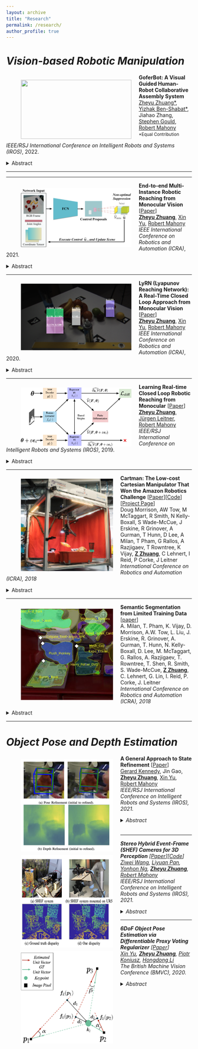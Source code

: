 ```yaml
---
layout: archive
title: "Research"
permalink: /research/
author_profile: true
---
```



# <em> Vision-based Robotic Manipulation</em>

<img align="left" width="300" height="160" src="./../images/zhuang_iros_2022.png" style="padding-right:20px; padding-left:40px; padding-top:15px"/> 

**GoferBot: A Visual Guided Human-Robot Collaborative Assembly System** <br>
[Zheyu Zhuang\*](https://zheyu-zhuang.github.io), [Yizhak Ben-Shabat\*](https://www.itzikbs.com), Jiahao Zhang, [Stephen Gould](https://cecs.anu.edu.au/people/stephen-gould), [Robert Mahony](https://cecs.anu.edu.au/people/robert-mahony)<br>
<small>
*Equal Contribution
</small>

<em>IEEE/RSJ International Conference on Intelligent Robots and Systems (IROS)</em>, 2022. 

<details>
  <summary>Abstract</summary>
<sub>

The current transformation towards smart manufacturing has led to a growing demand for human-robot collaboration (HRC) in the manufacturing process.
Perceiving and understanding the human co-worker's behaviour introduces challenges for collaborative robots to efficiently and effectively perform tasks in unstructured and dynamic environments.
Integrating recent data-driven machine vision capabilities into HRC systems is a logical next step in addressing these challenges. However, in these cases, off-the-shelf components struggle due to generalisation limitations. 
Furthermore, understanding the pure-vision aspects is a crucial first step before combining multiple modalities in order to understand the limitations.
In this paper, we propose GoferBot, a novel vision-based semantic HRC system for a real-world assembly task.
It is composed of a visual servoing module that reaches and grasps assembly parts in an unstructured multi-instance and dynamic environment, an action recognition module that performs human action prediction for implicit communication, and a visual handover module that uses the perceptual understanding of human behaviour to produce an intuitive and efficient collaborative assembly experience.
GoferBot is a novel assembly system that seamlessly integrates all sub-modules by utilising implicit semantic information purely from visual perception.
</sub>
</details>

---

---
<img align="left" width="300" height="160" src="./../images/conf_icra_2021.png" style="padding-right:20px; padding-left:40px; padding-top:15px"/> 

**End-to-end Multi-Instance Robotic Reaching from Monocular Vision** [[Paper](https://ieeexplore.ieee.org/abstract/document/9561518)]<br>
[**Zheyu Zhuang**](https://zheyu-zhuang.github.io), [Xin Yu](https://profiles.uts.edu.au/Xin.Yu), [Robert Mahony](https://cecs.anu.edu.au/people/robert-mahony)<br>
<em>IEEE International Conference on Robotics and Automation (ICRA)</em>, 2021.
<details>
  <summary>Abstract</summary>
<sub>
Multi-instance scenes are especially challenging for end-to-end visuomotor (image-to-control) learning algorithms. “Pipeline” visual servo control algorithms use separate detection, selection and servo stages, allowing algorithms to focus on a single object instance during servo control. End-to-end systems do not have separate detection and selection stages and need to address the visual ambiguities introduced by the presence of an arbitrary number of visually identical or similar objects during servo control. However, end-to-end schemes avoid embedding errors from detection and selection stages in the servo control behaviour, are more dynamically robust to changing scenes and are algorithmically simpler. In this paper, we present a reactive real-time end-to-end visuomotor learning algorithm for multi-instance reaching. The proposed algorithm uses a monocular RGB image and the manipulator’s joint angles as the input to a light-weight fully-convolutional network (FCN) to generate control candidates. A key innovation of the proposed method is identifying the optimal control candidate by regressing a control-Lyapunov function (cLf) value. The multi-instance capability emerges naturally from the stability analysis associated with the cLf formulation...</sub>
</details>

---

<img align="left" width="300" height="180" src="./../images/icra2020_teaser.png" style="padding-right:20px; padding-left:40px; padding-top:10px"/>

**LyRN (Lyapunov Reaching Network): A Real-Time Closed Loop Approach from Monocular Vision** [[Paper](https://arxiv.org/pdf/2005.12072.pdf)]<br>
[**Zheyu Zhuang**](https://zheyu-zhuang.github.io), [Xin Yu](https://profiles.uts.edu.au/Xin.Yu), [Robert Mahony](https://cecs.anu.edu.au/people/robert-mahony)<br>
<em>IEEE International Conference on Robotics and Automation (ICRA)</em>, 2020.
<details>
  <summary>Abstract</summary>
<sub>
We propose a closed-loop, multi-instance control algorithm for visually guided reaching based on novel learning principles. A control Lyapunov function methodology is used to design a reaching action for a complex multi-instance task in the case where full state information (poses of all potential reaching points) is available. The proposed algorithm uses monocular vision and manipulator joint angles as the input to a deep convolution neural network to predict the value of the control Lyapunov function (cLf) and corresponding velocity control. The resulting network output is used in real-time as visual control for the grasping task with the multi-instance capability emerging naturally from the design of the control Lyapunov function...</sub>
</details>


---

<img align="left" width="300" height="160" src="./../images/iros2019_teaser.png" style="padding-right:20px; padding-left:40px; padding-top:10px"/> 

**Learning Real-time Closed Loop Robotic Reaching from Monocular** [[Paper](https://arxiv.org/pdf/2005.12072.pdf)]
[**Zheyu Zhuang**](https://zheyu-zhuang.github.io), [Jürgen Leitner](https://juxi.net), [Robert Mahony](https://cecs.anu.edu.au/people/robert-mahony)<br>
<em>IEEE/RSJ International Conference on Intelligent Robots and Systems (IROS)</em>, 2019. 
<details>
  <summary>Abstract</summary>
<sub> Visual reaching and grasping is a fundamental problem in robotics research. This paper proposes a novel approach based on deep learning a control Lyapunov function and its derivatives by encouraging a differential constraint in addition to vanilla regression that directly regresses independent joint control inputs. A key advantage of the proposed approach is that an estimate of the value of the control Lyapunov function is available in real-time that can be used to monitor the system performance and provide a level of assurance concerning progress towards the goal. The results we obtain demonstrate that the proposed approach is more robust and more reliable than vanilla regression.</sub>
</details>


---

<img align="left" width="250" height="250" src="./../images/morrison2018cartman.jpg" style="padding-right:20px; padding-left:40px; padding-top:10px"/> 

**Cartman: The Low-cost Cartesian Manipulator That Won the Amazon Robotics Challenge** [[Paper](https://arxiv.org/abs/1709.06283)][[Code](https://github.com/warehouse-picking-automation-challenges/team_acrv_2017)][[Project Page](http://juxi.net/projects/AmazonRoboticsChallenge/)]<br>
Doug Morrison, AW Tow, M McTaggart, R Smith, N Kelly-Boxall, S Wade-McCue, J Erskine, R Grinover, A Gurman, T Hunn, D Lee, A Milan, T Pham, G Rallos, A Razjigaev, T Rowntree, K Vijay, [**Z Zhuang**](https://zheyu-zhuang.github.io), C Lehnert, I Reid, P Corke, J Leitner<br>
<em>International Conference on Robotics and Automation (ICRA), 2018</em>
<details>
  <summary>Abstract</summary>
<sub>
The Amazon Robotics Challenge enlisted sixteen teams to each design a pick-and-place robot for autonomous warehousing, addressing development in robotic vision and manipulation. This paper presents the design of our custom- built, cost-effective, Cartesian robot system Cartman, which won first place in the competition finals by stowing 14 (out of 16) and picking all 9 items in 27 minutes, scoring a total of 272 points. We highlight our experience-centred design methodology and key aspects of our system that contributed to our competitiveness. We believe these aspects are crucial to building robust and effective robotic systems.</sub>
</details>


---

<img align="left" width="250" height="250" src="./../images/milan2018semantic.jpg" style="padding-right:20px; padding-left:40px; padding-top:10px"/> 

**Semantic Segmentation from Limited Training Data** [[paper](https://arxiv.org/abs/1709.07665)]<br>
A. Milan, T. Pham, K. Vijay, D. Morrison, A.W. Tow, L. Liu, J. Erskine, R. Grinover, A. Gurman, T. Hunn, N. Kelly-Boxall, D. Lee, M. McTaggart, G. Rallos, A. Razjigaev, T. Rowntree, T. Shen, R. Smith, S. Wade-McCue, [**Z Zhuang**](https://zheyu-zhuang.github.io), C. Lehnert, G. Lin, I. Reid, P. Corke, J. Leitner<br>
<em>International Conference on Robotics and Automation (ICRA), 2018 </em>
<details>
  <summary>Abstract</summary>
<sub>
We present our approach for robotic perception in cluttered scenes that led to winning the recent Amazon Robotics Challenge (ARC) 2017. Next to small objects with shiny and transparent surfaces, the biggest challenge of the 2017 competition was the introduction of unseen categories. In contrast to traditional approaches which require large collections of annotated data and many hours of training, the task here was to obtain a robust perception pipeline with only few minutes of data acquisition and training time. To that end, we present two strategies that we explored. One is a deep metric learning approach that works in three separate steps: semantic-agnostic boundary detection, patch classification and pixel-wise voting. The other is a fully-supervised semantic segmentation approach with efficient dataset collection. We conduct an extensive analysis of the two methods on our ARC 2017 dataset. Interestingly, only few examples of each class are sufficient to fine-tune even very deep convolutional neural networks for this specific task.</sub>
</details>

---

# <em> Object Pose and Depth Estimation</em>

<img align="left" width="250" height="250" src="./../images/kennedy_iros_2021.png" style="padding-right:20px; padding-left:40px; padding-top:10px"/> 

**A General Approach to State Refinement** [[Paper](https://ieeexplore.ieee.org/abstract/document/9636400/)]<br>
 [Gerard Kennedy](http://www.gerard-kennedy.com), Jin Gao, [**Zheyu Zhuang**](https://zheyu-zhuang.github.io), [Xin Yu](https://profiles.uts.edu.au/Xin.Yu), [Robert Mahony](https://cecs.anu.edu.au/people/robert-mahony)<br>
<em><em>IEEE/RSJ International Conference on Intelligent Robots and Systems (IROS)</em>, 2021. 
<details>
  <summary>Abstract</summary>
<sub>
Deep learning algorithms such as Convolutional Neural Networks (CNNs) are currently used to solve a range of robotics and computer vision problems. These networks typically estimate the desired representation in a single forward pass and must therefore learn to converge from a wide range of initial conditions to a precise result. This is challenging, and has led to increased interest in the development of separate refinement modules which learn to improve a given initial estimate, thus reducing the required search space. Such modules are usually developed ad-hoc for each given application, often requiring significant engineering investment. In this work we propose a generic innovation-based CNN. Our CNN is implemented along with a stochastic gradient descent (SGD) algorithm to iteratively refine a given initial estimate. The proposed approach provides a general framework for the development of refinement modules applicable to a wide range of robotics problems. We apply this framework to object pose estimation and depth estimation and demonstrate significant improvement over the initial estimates, in the range of 4.2 8.1%, for both applications.
</sub>
</details>
<br>

---

<img align="left" width="250" height="250" src="./../images/wang_iros_2021.png" style="padding-right:20px; padding-left:40px; padding-top:10px"/> 

**Stereo Hybrid Event-Frame (SHEF) Cameras for 3D Perception** [[Paper](https://arxiv.org/pdf/2110.04988.pdf)][[Code](https://github.com/ziweiWWANG/SHEF.git)]<br>
[Ziwei Wang](https://scholar.google.com/citations?hl=zh-CN&user=hklkyjYAAAAJ), [Liyuan Pan](https://scholar.google.com/citations?user=kAt6-AIAAAAJ&hl=en), [Yonhon Ng](https://scholar.google.com/citations?user=DeHsa3wAAAAJ&hl=en), [**Zheyu Zhuang**](https://zheyu-zhuang.github.io), [Robert Mahony](https://cecs.anu.edu.au/people/robert-mahony)<br>
<em>IEEE/RSJ International Conference on Intelligent Robots and Systems (IROS)</em>, 2021. 
<details>
  <summary>Abstract</summary>
<sub>
Stereo camera systems play an important role in robotics applications to perceive the 3D world. However, conventional cameras have drawbacks such as low dynamic range, motion blur and latency due to the underlying frame- based mechanism. Event cameras address these limitations as they report the brightness changes of each pixel independently with a fine temporal resolution, but they are unable to acquire absolute intensity information directly. Although integrated hybrid event-frame sensors (e.g., DAVIS) are available, the quality of data is compromised by coupling at the pixel level in the circuit fabrication of such cameras. This paper proposes a stereo hybrid event-frame (SHEF) camera system that offers a sensor modality with separate high-quality pure event and pure frame cameras, overcoming the limitations of each separate sensor and allowing for stereo depth estimation. We provide a SHEF dataset targeted at evaluating disparity estimation algorithms and introduce a stereo disparity estimation algorithm that uses edge information extracted from the event stream correlated with the edge detected in the frame data. Our disparity estimation outperforms the state-of-the-art stereo matching algorithm on the SHEF dataset.
</sub>
</details>


--- 

<img align="left" width="250" height="250" src="./../images/yu_bmvc_2020.png" style="padding-right:20px; padding-left:40px; padding-top:10px"/> 

**6DoF Object Pose Estimation via Differentiable Proxy Voting Regularizer** [[Paper](https://www.bmvc2020-conference.com/assets/papers/0287.pdf)]<br>
[Xin Yu](https://profiles.uts.edu.au/Xin.Yu), [**Zheyu Zhuang**](https://zheyu-zhuang.github.io), [Piotr Koniusz](http://users.cecs.anu.edu.au/~koniusz/), [Hongdong Li](http://users.cecs.anu.edu.au/~hongdong/)<br>
<em>The British Machine Vision Conference (BMVC)</em>, 2020.
<details>
  <summary>Abstract</summary>
<sub>
Estimating a 6DOF object pose from a single image is very challenging due to occlusions or textureless appearances. Vector-field based keypoint voting has demonstrated its effectiveness and superiority on tackling those issues. However, direct regression of vector-fields neglects that the distances between pixels and keypoints also affect the deviations of hypotheses dramatically. In other words, small errors in direction vectors may generate severely deviated hypotheses when pixels are far away from a keypoint. In this paper, we aim to reduce such errors by incorporating the distances between pixels and keypoints into our objective. To this end, we develop a simple yet effective differentiable proxy voting regularizer (DPVR) which mimics the hypothesis selection in the voting procedure. By exploiting our voting regularizer, we are able to train our network in an end-to-end manner. Experiments on widely used datasets, i.e., LINEMOD and Occlusion LINEMOD, manifest that our DPVR improves pose estimation performance significantly and speeds up the training convergence.</sub>
</details>